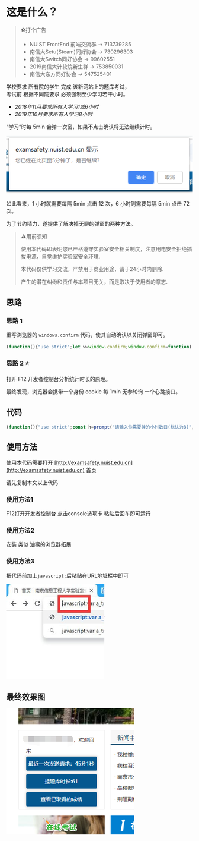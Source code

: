 # 这是什么？

> ⚽打个广告
> 
> - NUIST FrontEnd 前端交流群 -> 713739285
> - 南信大Setu(Steam)同好协会 -> 730296303
> - 南信大Switch同好协会 -> 99602551
> - 2019南信大计软院新生群 -> 753850031
> - 南信大东方同好协会 -> 547525401


学校要求 所有院的学生 完成 该新网站上的题库考试，<br/>考试前 根据不同院要求 必须强制至少学习若干小时。

- *2018年11月要求所有人学习1或6小时*
- *2019年10月要求所有人学习8小时*

“学习”时每 5min 会弹一次窗，如果不点击确认将无法继续计时。

![](assets/alertshot.png)

如此看来，1 小时就需要每隔 5min 点击 12 次，6 小时则需要每隔 5min 点击 72 次。

为了节约精力，遂提供了解决掉无聊的弹窗的两种方法。

> ⚠用前须知
> 
> 使用本代码即表明您已严格遵守实验室安全相关制度，注意用电安全拒绝插拔电源，自觉维护实验室安全环境.
> 
> 本代码仅供学习交流，严禁用于商业用途，请于24小时内删除. 
>
> 产生的潜在纠纷和责任与本项目无关，而是取决于使用者的意志.

## 思路

### 思路 1

重写浏览器的 `windows.confirm` 代码，使其自动确认以关闭弹窗即可。

```javascript
(function(){"use strict";let w=window.confirm;window.confirm=function(...args){if(args[0].indexOf("5分钟")>=0){return true}else{return w(...args)}}})();
```

### 思路 2 ⭐

打开 F12 开发者控制台分析统计时长的原理。

最终发现，浏览器会携带一个身份 cookie 每 1min 无参轮询 一个心跳接口。

## 代码

```javascript
(function(){"use strict";const h=prompt("请输入你需要挂的小时数目(默认为8)","8");let a_tm=0;setInterval(function(){a_tm%60==0?$.post("/exam_xuexi_online.php",{cmd:"xuexi_online"},function(n){n=JSON.parse(n),!n.shichang&&alert("未登录或系统错误"),$(".block-login .explanation li:first").html("<a class='changePassword loginCommonBtn'>最近一次发送请求:"+n.shichang+"</a>"),-1!=n.shichang.indexOf(`${h}时`)&&alert("挂完了"),console.log(n.shichang)}):$(".block-login .explanation li:eq(1)").html("<a class='changePassword loginCommonBtn'>挂题库时长:"+a_tm+"</a>"),a_tm++},1e3)})();
```

## 使用方法

使用本代码需要打开 [http://examsafety.nuist.edu.cn](http://examsafety.nuist.edu.cn) 首页

请先复制本文以上代码

### 使用方法1

F12打开开发者控制台 点击console选项卡 粘贴后回车即可运行

### 使用方法2

安装 类似 油猴的浏览器拓展

### 使用方法3

把代码前加上`javascript:`后粘贴在URL地址栏中即可

![](assets/usage.jpg)

## 最终效果图

![](assets/effect.png)
